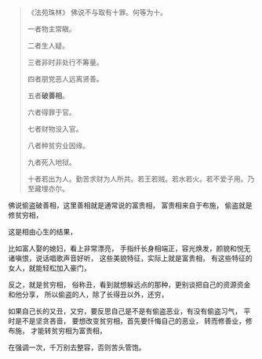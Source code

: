 > 《法苑珠林》
> 佛说不与取有十罪。何等为十。
> 
> 一者物主常瞋。
> 
> 二者生人疑。
> 
> 三者非时非处行不筹量。
> 
> 四者朋党恶人远离贤善。
> 
> 五者**破善相**。
> 
> 六者得罪于官。
> 
> 七者财物没入官。
> 
> 八者种贫穷业因缘。
> 
> 九者死入地狱。
> 
> 十者若出为人。勤苦求财为人所共。若王若贼。若水若火。若不爱子用。乃至藏埋亦尔。

佛说偷盗破善相，这里善相就是通常说的富贵相，
富贵相来自于布施，
偷盗就是修贫穷相，

这是相由心生的结果，

比如富人娶的媳妇，看上非常漂亮，
手指纤长身相端正，容光焕发，颜貌和悦无诸嗔恨，说话唱歌声音好听，
这些美貌特征，实际上就是富贵相，
有这些特征的女人，就能轻松加入豪门，

反之，就是贫穷相，
俗称丑，看到就想躲远点的那种，更别谈把自己的资源资金和他分享，
所以偷盗的人，除了长得丑以外，还穷，

如果自己长的又丑，又穷，要反思自己是不是有偷盗恶业，有没有偷盗习气，
平时是不是坚贪吝啬，
要想改变贫穷相，首先要忏悔自己的恶业，
转而修善业，修布施，
才能转贫穷相为富贵相，

在强调一次，千万别去整容，否则苦头管饱。


